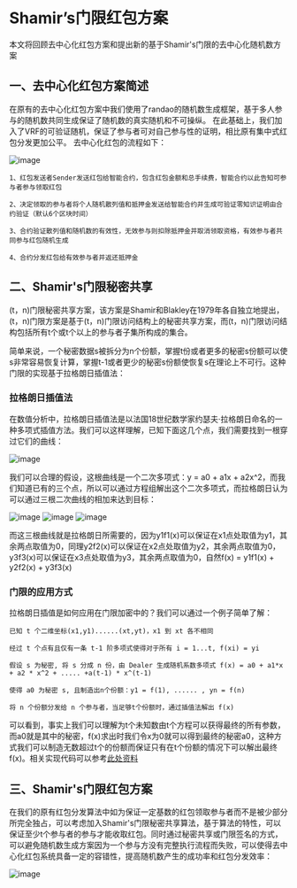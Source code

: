 # Shamir’s门限红包方案

本文将回顾去中心化红包方案和提出新的基于Shamir's门限的去中心化随机数方案

## 一、去中心化红包方案简述

在原有的去中心化红包方案中我们使用了randao的随机数生成框架，基于多人参与的随机数共同生成保证了随机数的真实随机和不可操纵。
在此基础上，我们加入了VRF的可验证随机，保证了参与者可对自己参与性的证明，相比原有集中式红包分发更加公平。
去中心化红包的流程如下：

![image](https://github.com/Han-sx/Random-number-generator/blob/main/image/random.png)

    1、红包发送者Sender发送红包给智能合约，包含红包金额和总手续费，智能合约以此告知可参与者参与领取红包
    
    2、决定领取的参与者将个人随机散列值和抵押金发送给智能合约并生成可验证零知识证明由合约验证（默认6个区块时间）
    
    3、合约验证散列值和随机数的有效性，无效参与则扣除抵押金并取消领取资格，有效参与者共同参与红包随机生成
    
    4、合约分发红包给有效参与者并返还抵押金

## 二、Shamir's门限秘密共享

(t，n)门限秘密共享方案，该方案是Shamir和Blakley在1979年各自独立地提出，(t，n)门限方案是基于(t，n)门限访问结构上的秘密共享方案，而(t，n)门限访问结构包括所有t个或t个以上的参与者子集所构成的集合。

简单来说，一个秘密数据s被拆分为n个份额，掌握t份或者更多的秘密s份额可以使s非常容易恢复计算，掌握t-1或者更少的秘密s份额使恢复s在理论上不可行。这种门限的实现基于拉格朗日插值法：

### 拉格朗日插值法

在数值分析中，拉格朗日插值法是以法国18世纪数学家约瑟夫·拉格朗日命名的一种多项式插值方法。我们可以这样理解，已知下面这几个点，我们需要找到一根穿过它们的曲线：

![image](https://github.com/Han-sx/Random-number-generator/blob/main/image/random_1.png)

我们可以合理的假设，这根曲线是一个二次多项式：y = a0 + a1x + a2x^2，而我们知道已有的三个点，所以可以通过方程组解出这个二次多项式，而拉格朗日认为可以通过三根二次曲线的相加来达到目标：

![image](https://github.com/Han-sx/Random-number-generator/blob/main/image/random_2.png)
![image](https://github.com/Han-sx/Random-number-generator/blob/main/image/random_3.png)
![image](https://github.com/Han-sx/Random-number-generator/blob/main/image/random_4.png)

而这三根曲线就是拉格朗日所需要的，因为y1f1(x)可以保证在x1点处取值为y1，其余两点取值为0，同理y2f2(x)可以保证在x2点处取值为y2，其余两点取值为0，y3f3(x)可以保证在x3点处取值为y3，其余两点取值为0，自然f(x) = y1f1(x) + y2f2(x) + y3f3(x)

### 门限的应用方式

拉格朗日插值是如何应用在门限加密中的？我们可以通过一个例子简单了解：

    已知 t 个二维坐标(x1,y1)......(xt,yt)，x1 到 xt 各不相同
    
    经过 t 个点有且仅有一条 t-1 阶多项式使得对于所有 i = 1...t, f(xi) = yi
    
    假设 s 为秘密, 将 s 分成 n 份，由 Dealer 生成随机系数多项式 f(x) = a0 + a1*x + a2 * x^2 + ..... +a(t-1) * x^(t-1)
    
    使得 a0 为秘密 s, 且制造出n个份额：y1 = f(1), ...... , yn = f(n)
    
    将 n 个份额分发给 n 个参与者，当足够t个份额时，通过插值法解出 f(x)

可以看到，事实上我们可以理解为t个未知数由t个方程可以获得最终的所有参数，而a0就是其中的秘密，f(x)求出时我们令x为0就可以得到最终的秘密a0，这种方式我们可以制造无数超过t个的份额而保证只有在t个份额的情况下可以解出最终f(x)。相关实现代码可以参考[此处资料](https://github.com/randao/randao)

## 三、Shamir's门限红包方案

在我们的原有红包分发算法中如为保证一定基数的红包领取参与者而不是被少部分所完全独占，可以考虑加入Shamir's门限秘密共享算法，基于算法的特性，可以保证至少t个参与者的参与才能收取红包。同时通过秘密共享或门限签名的方式，可以避免随机数生成方案因为一个参与方没有完整执行流程而失败，可以使得去中心化红包系统具备一定的容错性，提高随机数产生的成功率和红包分发效率：

![image](https://github.com/Han-sx/Random-number-generator/blob/main/image/random_5.png)
